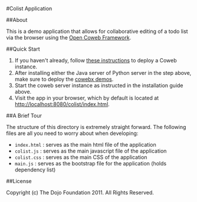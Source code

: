#Colist Application

##About

This is a demo application that allows for collaborative editing of a todo list via the browser using the [Open Coweb Framework](http://opencoweb.org/).

##Quick Start

1. If you haven't already, follow [these instructions](http://opencoweb.org/ocwdocs/tutorial/install.html) to deploy a Coweb instance.
2. After installing either the Java server of Python server in the step above, make sure to deploy the [cowebx demos](http://opencoweb.org/ocwdocs/tutorial/install.html#deploying-the-cowebx-demos-optional).
3. Start the coweb server instance as instructed in the installation guide above.
4. Visit the app in your browser, which by default is located at [http://localhost:8080/colist/index.html](http://localhost:8080/colist/index.html).
	
##A Brief Tour

The structure of this directory is extremely straight forward. The following files are all you need to worry about when developing:

* ```index.html``` : serves as the main html file of the application
* ```colist.js``` : serves as the main javascript file of the application
* ```colist.css``` : serves as the main CSS of the application
* ```main.js``` : serves as the bootstrap file for the application (holds dependency list)

##License

Copyright (c) The Dojo Foundation 2011. All Rights Reserved.
